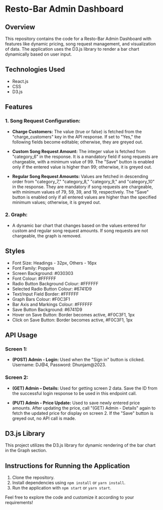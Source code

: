# Resto-Bar Admin Dashboard

## Overview

This repository contains the code for a Resto-Bar Admin Dashboard with features like dynamic pricing, song request management, and visualization of data. The application uses the D3.js library to render a bar chart dynamically based on user input.

## Technologies Used

- React.js
- CSS
- D3.js

## Features

### 1. Song Request Configuration:

- **Charge Customers:** The value (true or false) is fetched from the "charge_customers" key in the API response. If set to "Yes," the following fields become editable; otherwise, they are greyed out.
  
- **Custom Song Request Amount:** The integer value is fetched from "category_6" in the response. It is a mandatory field if song requests are chargeable, with a minimum value of 99. The "Save" button is enabled only if the entered value is higher than 99; otherwise, it is greyed out.

- **Regular Song Request Amounts:** Values are fetched in descending order from "category_7," "category_8," "category_9," and "category_10" in the response. They are mandatory if song requests are chargeable, with minimum values of 79, 59, 39, and 19, respectively. The "Save" button is enabled only if all entered values are higher than the specified minimum values; otherwise, it is greyed out.

### 2. Graph:

- A dynamic bar chart that changes based on the values entered for custom and regular song request amounts. If song requests are not chargeable, the graph is removed.

## Styles

- Font Size: Headings - 32px, Others - 16px
- Font Family: Poppins
- Screen Background: #030303
- Font Colour: #FFFFFF
- Radio Button Background Colour: #FFFFFF
- Selected Radio Button Colour: #6741D9
- Text/Input Field Border: #FFFFFF
- Graph Bars Colour: #F0C3F1
- Bar Axis and Markings Colour: #FFFFFF
- Save Button Background: #6741D9
- Hover on Save Button: Border becomes active, #F0C3F1, 1px
- Click on Save Button: Border becomes active, #F0C3F1, 1px

## API Usage

### Screen 1:

- **(POST) Admin - Login:** Used when the "Sign in" button is clicked. Username: DJ@4, Password: Dhunjam@2023.

### Screen 2:

- **(GET) Admin – Details:** Used for getting screen 2 data. Save the ID from the successful login response to be used in this endpoint call.

- **(PUT) Admin - Price Update:** Used to save newly entered price amounts. After updating the price, call "(GET) Admin - Details" again to fetch the updated price for display on screen 2. If the "Save" button is greyed out, no API call is made.

## D3.js Library

This project utilizes the D3.js library for dynamic rendering of the bar chart in the Graph section.

## Instructions for Running the Application

1. Clone the repository.
2. Install dependencies using `npm install` or `yarn install`.
3. Run the application with `npm start` or `yarn start`.

Feel free to explore the code and customize it according to your requirements!
